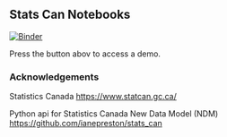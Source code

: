 ## Stats Can Notebooks

[![Binder](https://mybinder.org/badge_logo.svg)](https://mybinder.org/v2/gh/callysto/Onlea/master?filepath=StatsCanDataNotebooks%2F)

Press the button abov to access a demo. 

### Acknowledgements 

Statistics Canada https://www.statcan.gc.ca/ 

Python api for Statistics Canada New Data Model (NDM) https://github.com/ianepreston/stats_can
